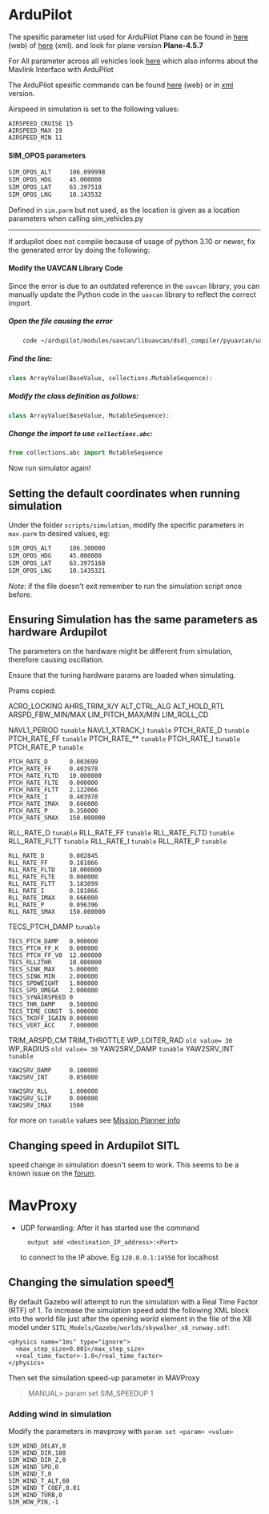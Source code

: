 

# ArduPilot

The spesific parameter list used for ArduPilot Plane can be found in [here](https://ardupilot.org/plane/docs/parameters-Plane-stable-V4.5.7.html)  (web) of [here](https://autotest.ardupilot.org/Parameters/ArduPlane/apm.pdef.xml) (xml).
and look for plane version **Plane-4.5.7**

For All parameter across all vehicles look [here](https://ardupilot.org/dev/docs/mavlink-get-set-params.html) which also informs about the Mavlink Interface with ArduPilot



The ArduPilot spesific commands can be found  [here](https://mavlink.io/en/messages/ardupilotmega.html#enumerated-types) (web) or in [xml](https://github.com/mavlink/mavlink/blob/master/message_definitions/v1.0/ardupilotmega.xml) version.




Airspeed in simulation is set to the following values: 
```
AIRSPEED_CRUISE 15
AIRSPEED_MAX 19
AIRSPEED_MIN 11
```


#### SIM_OPOS parameters
```default
SIM_OPOS_ALT     106.099998
SIM_OPOS_HDG     45.000000
SIM_OPOS_LAT     63.397518
SIM_OPOS_LNG     10.143532
```
Defined in `sim.parm` but not used, as the location is given as a location parameters when calling sim_vehicles.py



---

If ardupilot does not  compile because of usage of python 3.10 or newer, fix the generated error by doing the following:

#### Modify the UAVCAN Library Code

Since the error is due to an outdated reference in the `uavcan` library, you can manually update the Python code in the `uavcan` library to reflect the correct import.

##### Open the file causing the error 

```bash
	code ~/ardupilot/modules/uavcan/libuavcan/dsdl_compiler/pyuavcan/uavcan/transport.py
```
	

 ##### Find the line:
    
    
```python
class ArrayValue(BaseValue, collections.MutableSequence):
```

##### Modify the class definition as follows:
    
    
```python
class ArrayValue(BaseValue, MutableSequence):
```


##### Change the import to use `collections.abc`:
    
    
```python
from collections.abc import MutableSequence
```
    
    

Now run simulator again!



## Setting the default coordinates when running simulation

Under the folder `scripts/simulation`, modify the specific parameters in `mav.parm` to desired values, eg:  
```bash
SIM_OPOS_ALT     106.300000
SIM_OPOS_HDG     45.000000
SIM_OPOS_LAT     63.3975168
SIM_OPOS_LNG     10.1435321
```

*Note*: if the file doesn't exit remember to run the simulation script once before. 


## Ensuring Simulation has the same parameters as hardware Ardupilot


The parameters on the hardware might be different from simulation, therefore causing  oscillation. 

Ensure that the tuning hardware params are loaded when simulating.

Prams copied:

ACRO_LOCKING
AHRS_TRIM_X/Y
ALT_CTRL_ALG
ALT_HOLD_RTL
ARSPD_FBW_MIN/MAX
LIM_PITCH_MAX/MIN
LIM_ROLL_CD

NAVL1_PERIOD `tunable` 
NAVL1_XTRACK_I  `tunable` 
PTCH_RATE_D  `tunable`
PTCH_RATE_FF  `tunable`
PTCH_RATE_**  `tunable`
PTCH_RATE_I  `tunable`
PTCH_RATE_P  `tunable`

```tunables
PTCH_RATE_D      0.003699
PTCH_RATE_FF     0.403978
PTCH_RATE_FLTD   10.000000
PTCH_RATE_FLTE   0.000000
PTCH_RATE_FLTT   2.122066
PTCH_RATE_I      0.403978
PTCH_RATE_IMAX   0.666000
PTCH_RATE_P      0.350000
PTCH_RATE_SMAX   150.000000
```

RLL_RATE_D `tunable`
RLL_RATE_FF `tunable`
RLL_RATE_FLTD `tunable`
RLL_RATE_FLTT `tunable`
RLL_RATE_I `tunable`
RLL_RATE_P `tunable`

```tunables
RLL_RATE_D       0.002845
RLL_RATE_FF      0.181866
RLL_RATE_FLTD    10.000000
RLL_RATE_FLTE    0.000000
RLL_RATE_FLTT    3.183099
RLL_RATE_I       0.181866
RLL_RATE_IMAX    0.666000
RLL_RATE_P       0.096396
RLL_RATE_SMAX    150.000000
```

TECS_PTCH_DAMP `tunable`


```tunables
TECS_PTCH_DAMP   0.900000
TECS_PTCH_FF_K   0.000000
TECS_PTCH_FF_V0  12.000000
TECS_RLL2THR     10.000000
TECS_SINK_MAX    5.000000
TECS_SINK_MIN    2.000000
TECS_SPDWEIGHT   1.000000
TECS_SPD_OMEGA   2.000000
TECS_SYNAIRSPEED 0
TECS_THR_DAMP    0.500000
TECS_TIME_CONST  5.000000
TECS_TKOFF_IGAIN 0.000000
TECS_VERT_ACC    7.000000
```

TRIM_ARSPD_CM
TRIM_THROTTLE 
WP_LOITER_RAD  `old value= 30`
WP_RADIUS  `old value= 30`
YAW2SRV_DAMP `tunable`
YAW2SRV_INT `tunable`

```tunables
YAW2SRV_DAMP     0.100000
YAW2SRV_INT      0.050000

YAW2SRV_RLL      1.000000
YAW2SRV_SLIP     0.000000
YAW2SRV_IMAX     1500
```

for more on `tunable` values see [Mission Planner info](Mission%20Planner%20info.md)


## Changing speed in Ardupilot SITL

speed change in simulation doesn't seem to work. This seems to be a known issue on the [forum](https://discuss.ardupilot.org/search?q=DO_CHANGE_SPEED%20not%20working).




# MavProxy

- UDP forwarding:
	After it has started use the command
	
		output add <destination_IP_address>:<Port>
	to connect to the IP above. Eg `120.0.0.1:14550` for localhost



## Changing the simulation speed[¶](https://ardupilot.org/dev/docs/sitl-with-gazebo.html#changing-the-simulation-speed "Link to this heading")



By default Gazebo will attempt to run the simulation with a Real Time Factor (RTF) of 1. To increase the simulation speed add the following XML block into the world file just after the opening *world* element in the file of the X8 model under `SITL_Models/Gazebo/worlds/skywalker_x8_runway.sdf`:

```sdf
<physics name="1ms" type="ignore">
  <max_step_size>0.001</max_step_size>
  <real_time_factor>-1.0</real_time_factor>
</physics>
```

Then set the simulation speed-up parameter in MAVProxy

> MANUAL> param set SIM_SPEEDUP 1


### Adding wind in simulation
Modify the parameters  in mavproxy with `param set <param> <value>`
```example params
SIM_WIND_DELAY,0
SIM_WIND_DIR,180
SIM_WIND_DIR_Z,0
SIM_WIND_SPD,0
SIM_WIND_T,0
SIM_WIND_T_ALT,60
SIM_WIND_T_COEF,0.01
SIM_WIND_TURB,0
SIM_WOW_PIN,-1
```